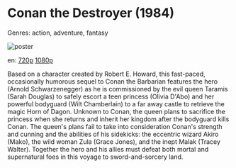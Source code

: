 # Conan the Destroyer (1984)

Genres: action, adventure, fantasy

![poster](http://image.tmdb.org/t/p/w500/wLIpIZ0KBopuAsvPBQRSGNjjFVT.jpg)

en:
  [720p](magnet:?xt=urn:btih:7537D68AB20399BBA36F0D8E1B42C45E1758E7EC&tr=udp://glotorrents.pw:6969/announce&tr=udp://tracker.opentrackr.org:1337/announce&tr=udp://torrent.gresille.org:80/announce&tr=udp://tracker.openbittorrent.com:80&tr=udp://tracker.coppersurfer.tk:6969&tr=udp://tracker.leechers-paradise.org:6969&tr=udp://p4p.arenabg.ch:1337&tr=udp://tracker.internetwarriors.net:1337)
  [1080p](magnet:?xt=urn:btih:2A6BD69D4FDCF85C1551C25839242A1D5AC58091&tr=udp://glotorrents.pw:6969/announce&tr=udp://tracker.opentrackr.org:1337/announce&tr=udp://torrent.gresille.org:80/announce&tr=udp://tracker.openbittorrent.com:80&tr=udp://tracker.coppersurfer.tk:6969&tr=udp://tracker.leechers-paradise.org:6969&tr=udp://p4p.arenabg.ch:1337&tr=udp://tracker.internetwarriors.net:1337)
  


Based on a character created by Robert E. Howard, this fast-paced, occasionally humorous sequel to Conan the Barbarian features the hero (Arnold Schwarzenegger) as he is commissioned by the evil queen Taramis (Sarah Douglas) to safely escort a teen princess (Olivia D'Abo) and her powerful bodyguard (Wilt Chamberlain) to a far away castle to retrieve the magic Horn of Dagon. Unknown to Conan, the queen plans to sacrifice the princess when she returns and inherit her kingdom after the bodyguard kills Conan. The queen's plans fail to take into consideration Conan's strength and cunning and the abilities of his sidekicks: the eccentric wizard Akiro (Mako), the wild woman Zula (Grace Jones), and the inept Malak (Tracey Walter). Together the hero and his allies must defeat both mortal and supernatural foes in this voyage to sword-and-sorcery land.